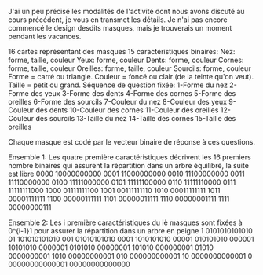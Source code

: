 J'ai un peu précisé les modalités de l'activité dont nous avons discuté au
cours précédent, je vous en transmet les détails. Je n'ai pas encore
commencé le design desdits masques, mais je trouverais un moment pendant les
vacances.

16 cartes représentant des masques
15 caractéristiques binaires:
Nez: forme, taille, couleur
Yeux: forme, couleur
Dents: forme, couleur
Cornes: forme, taille, couleur
Oreilles: forme, taille, couleur
Sourcils: forme, couleur
Forme = carré ou triangle.
Couleur = foncé ou clair (de la teinte qu'on veut).
Taille = petit ou grand.
Séquence de question fixée:
1-Forme du nez
2-Forme des yeux
3-Forme des dents
4-Forme des cornes
5-Forme des oreilles
6-Forme des sourcils
7-Couleur du nez
8-Couleur des yeux
9-Couleur des dents
10-Couleur des cornes
11-Couleur des oreilles
12-Couleur des sourcils
13-Taille du nez
14-Taille des cornes
15-Taille des oreilles

Chaque masque est codé par le vecteur binaire de réponse à ces questions.

Ensemble 1:
Les quatre première caractéristiques décrivent les 16 premiers nombre
binaires qui assurent la répartition dans un arbre équilibré, la suite est
libre
0000 10000000000
0001 11000000000
0010 11100000000
0011 11110000000
0100 11111000000
0101 11111100000
0110 11111110000
0111 11111111000
1000 01111111100
1001 00111111110
1010 00011111111
1011 00001111111
1100 00000111111
1101 00000011111
1110 00000001111
1111 00000000111

Ensemble 2:
Les i première caractéristiques du iè masques sont fixées à 0^{i-1}1 pour
assurer la répartition dans un arbre en peigne
1 0101010101010
01 101010101010
001 01010101010
0001 1010101010
00001 010101010
000001 10101010
0000001 0101010
00000001 101010
000000001 01010
0000000001 1010
00000000001 010
000000000001 10
0000000000001 0
00000000000001
00000000000000
